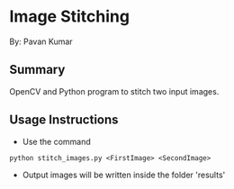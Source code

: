 Image Stitching 
========================
By: Pavan Kumar 

## Summary
OpenCV and Python program to stitch two input images.

## Usage Instructions
- Use the command
```
python stitch_images.py <FirstImage> <SecondImage>
```
- Output images will be written inside the folder 'results'


